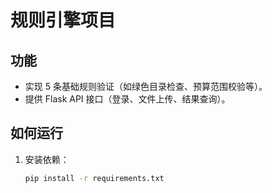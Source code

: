 # 规则引擎项目

  ## 功能
  - 实现 5 条基础规则验证（如绿色目录检查、预算范围校验等）。
  - 提供 Flask API 接口（登录、文件上传、结果查询）。

  ## 如何运行
  1. 安装依赖：
     ```bash
     pip install -r requirements.txt